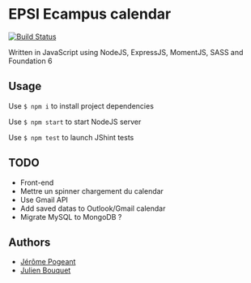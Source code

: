 # EPSI Ecampus calendar

[![Build Status](https://travis-ci.org/Jerome1337/ecampus-calendar.svg?branch=master)](https://travis-ci.org/Jerome1337/ecampus-calendar)

Written in JavaScript using NodeJS, ExpressJS, MomentJS, SASS and Foundation 6

## Usage
Use `$ npm i` to install project dependencies

Use `$ npm start` to start NodeJS server

Use `$ npm test` to launch JShint tests 

## TODO
* Front-end
* Mettre un spinner chargement du calendar
* Use Gmail API
* Add saved datas to Outlook/Gmail calendar
* Migrate MySQL to MongoDB ?

## Authors
* [Jérôme Pogeant](https://github.com/Jerome1337)
* [Julien Bouquet](https://github.com/Nobody59)
